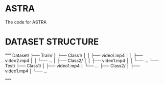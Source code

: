 # ASTRA
The code for ASTRA
# DATASET STRUCTURE
"""
Dataset/
├── Train/
│   ├── Class1/
│   │   ├── video1.mp4
│   │   ├── video2.mp4
│   │   └── ...
│   ├── Class2/
│   │   ├── video1.mp4
│   │   └── ...
└── Test/
    ├── Class1/
    │   ├── video1.mp4
    │   └── ...
    ├── Class2/
    │   ├── video1.mp4
    │   └── ...

"""
